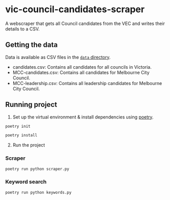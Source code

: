 # vic-council-candidates-scraper

A webscraper that gets all Council candidates from the VEC and writes their details to a CSV.

## Getting the data

Data is available as CSV files in the [`data` directory](https://github.com/yimbymelbourne/vic-council-candidates-scraper/tree/main/data).

- candidates.csv: Contains all candidates for all councils in Victoria.
- MCC-candidates.csv: Contains all candidates for Melbourne City Council.
- MCC-leadership.csv: Contains all leadership candidates for Melbourne City Council.

## Running project

1. Set up the virtual environment & install dependencies using [poetry](https://python-poetry.org/).

```bash
poetry init
```

```bash
poetry install
```

2. Run the project

### Scraper

```bash
poetry run python scraper.py
```

### Keyword search

```bash
poetry run python keywords.py
```
